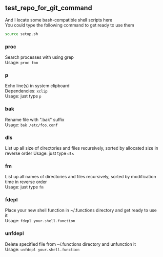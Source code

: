test_repo_for_git_command
-------------------------

And I locate some bash-compatible shell scripts here  
You could type the following command to get ready to use them  
```bash
source setup.sh
```

### proc

  Search processes with using grep  
  Usage: `proc foo`

### p

  Echo line(s) in system clipboard  
  Dependencies: `xclip`  
  Usage: just type `p`

### bak

  Rename file with ".bak" suffix  
  Usage: `bak /etc/foo.conf`

### dls

  List up all size of directories and files recursively, sorted by allocated size in reverse order
  Usage: just type `dls`

### fm

  List up all names of directories and files recursively, sorted by modification time in reverse order  
  Usage: just type `fm`

### fdepl

  Place your new shell function in ~/.functions directory and get ready to use it  
  Usage: `fdepl your.shell.function`

### unfdepl

  Delete specified file from ~/.functions directory and unfunction it  
  Usage: `unfdepl your.shell.function`

